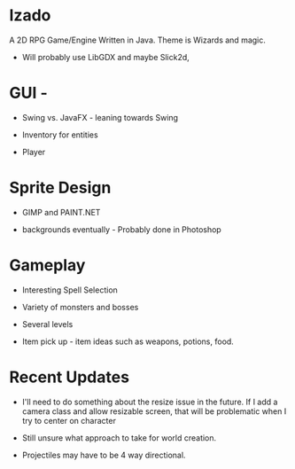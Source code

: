# Izado
A 2D RPG Game/Engine Written in Java. Theme is Wizards and magic.

* Will probably use LibGDX and maybe Slick2d,

# GUI -

* Swing vs. JavaFX            - leaning towards Swing

* Inventory for entities

* Player

# Sprite Design

* GIMP and PAINT.NET

* backgrounds eventually       - Probably done in Photoshop

# Gameplay

* Interesting Spell Selection

* Variety of monsters and bosses

* Several levels

* Item pick up                 - item ideas such as weapons, potions, food.


# Recent Updates

* I'll need to do something about the resize issue in the future. If I add a camera class and allow resizable screen, that will be problematic when I try to center on character

* Still unsure what approach to take for world creation.

* Projectiles may have to be 4 way directional. 
